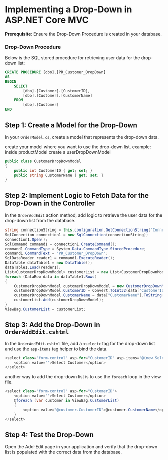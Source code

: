 # Implementing a Drop-Down in ASP.NET Core MVC

**Prerequisite**: Ensure the Drop-Down Procedure is created in your database.

### Drop-Down Procedure

Below is the SQL stored procedure for retrieving user data for the drop-down list:

```sql
CREATE PROCEDURE [dbo].[PR_Customer_DropDown]
AS
BEGIN
    SELECT
		[dbo].[Customer].[CustomerID],
        [dbo].[Customer].[CustomerName]
    FROM
        [dbo].[Customer]
END
```

## Step 1: Create a Model for the Drop-Down

In your `OrderModel.cs`, create a model that represents the drop-down data.

create your model where you want to use the drop-down list.
example: inside productModel create a userDropDownModel

```csharp
public class CustomerDropDownModel
{
    public int CustomerID { get; set; }
    public string CustomerName { get; set; }
}
```

## Step 2: Implement Logic to Fetch Data for the Drop-Down in the Controller

In the `OrderAddEdit` action method, add logic to retrieve the user data for the drop-down list from the database.

```csharp
string connectionString = this.configuration.GetConnectionString("ConnectionString");
SqlConnection connection1 = new SqlConnection(connectionString);
connection1.Open();
SqlCommand command1 = connection1.CreateCommand();
command1.CommandType = System.Data.CommandType.StoredProcedure;
command1.CommandText = "PR_Customer_DropDown";
SqlDataReader reader1 = command1.ExecuteReader();
DataTable dataTable1 = new DataTable();
dataTable1.Load(reader1);
List<CustomerDropDownModel> customerList = new List<CustomerDropDownModel>();
foreach (DataRow data in dataTable1.Rows)
{
    CustomerDropDownModel customerDropDownModel = new CustomerDropDownModel();
    customerDropDownModel.CustomerID = Convert.ToInt32(data["CustomerID"]);
    customerDropDownModel.CustomerName = data["CustomerName"].ToString();
    customerList.Add(customerDropDownModel);
}
ViewBag.CustomerList = customerList;
```

## Step 3: Add the Drop-Down in `OrderAddEdit.cshtml`

In the `OrderAddEdit.cshtml` file, add a `<select>` tag for the drop-down list and use the `asp-items` tag helper to bind the data.

```csharp
<select class="form-control" asp-for="CustomerID" asp-items="@(new SelectList(ViewBag.CustomerList, "CustomerID", "CustomerName"))">
    <option value="">Select Customer</option>
</select>
```

another way to add the drop-down list is to use the `foreach` loop in the view file.

```csharp
<select class="form-control" asp-for="CustomerID">
    <option value="">Select Customer</option>
    @foreach (var customer in ViewBag.CustomerList)
    {
        <option value="@customer.CustomerID">@customer.CustomerName</option>
    }
</select>
```

## Step 4: Test the Drop-Down

Open the Add-Edit page in your application and verify that the drop-down list is populated with the correct data from the database.

```

```
